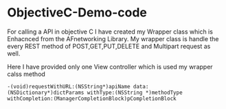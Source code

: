 # ObjectiveC-Demo-code

For calling a API in objective C I have created my Wrapper class which is Enhacnced from the AFnetworking Library. My wrapper class is handle the every REST method of POST,GET,PUT,DELETE and Multipart request as well.

Here I have provided only one View controller which is used my wrapper calss method 

    -(void)requestWithURL:(NSString*)apiName data:(NSDictionary*)dictParams withType:(NSString *)methodType withCompletion:(ManagerCompletionBlock)pCompletionBlock

